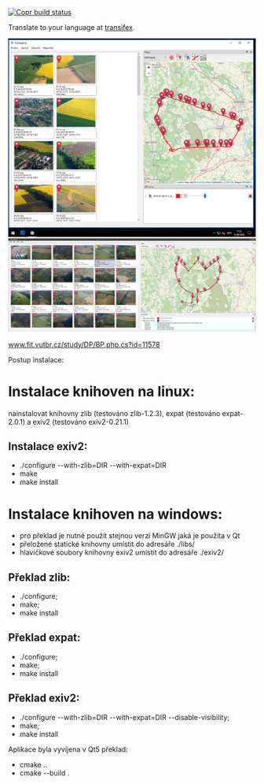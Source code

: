 
[![Copr build status](https://copr.fedorainfracloud.org/coprs/jmlich/laa/package/geotagging/status_image/last_build.png)](https://copr.fedorainfracloud.org/coprs/jmlich/laa/package/geotagging/)

Translate to your language at [transifex](https://www.transifex.com/jozef-mlich/geotagging/dashboard/).

![screenshot](./data/geotagging.png)
![screenshot2](./data/screenshot2.png)

www.fit.vutbr.cz/study/DP/BP.php.cs?id=11578

Postup instalace:

# Instalace knihoven na linux: 
nainstalovat knihovny zlib (testováno zlib-1.2.3), expat (testováno expat-2.0.1) a exiv2 (testováno exiv2-0.21.1)
## Instalace exiv2:
- ./configure --with-zlib=DIR  --with-expat=DIR 
- make
- make install


# Instalace knihoven na windows: 
- pro překlad je nutné použít stejnou verzi MinGW jaká je použita v Qt
- přeložené statické knihovny umístit do adresáře ./libs/
- hlavičkové soubory knihovny exiv2 umístit do adresáře ./exiv2/

## Překlad zlib:
- ./configure;
- make; 
- make install

## Překlad expat:
- ./configure;
- make; 
- make install
	
## Překlad exiv2:
- ./configure --with-zlib=DIR --with-expat=DIR --disable-visibility; 
- make; 
- make install


Aplikace byla vyvíjena v Qt5
překlad:
- cmake ..
- cmake --build .
